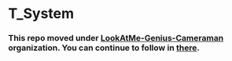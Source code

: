 # T_System

### This repo moved under [LookAtMe-Genius-Cameraman](https://github.com/LookAtMe-Genius-Cameraman) organization. You can continue to follow in [there](https://github.com/LookAtMe-Genius-Cameraman/T_System).

